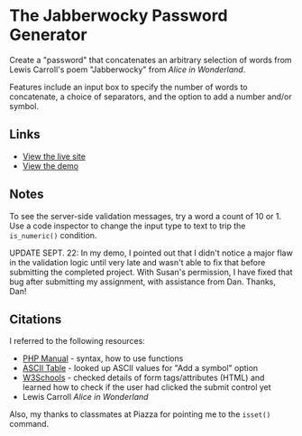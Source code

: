 # The Jabberwocky Password Generator

Create a "password" that concatenates an arbitrary selection of words from Lewis Carroll's poem "Jabberwocky" from _Alice in Wonderland_.

Features include an input box to specify the number of words to concatenate, a choice of separators, and the option to add a number and/or symbol.

## Links

* [View the live site](http://p2.josquinia.org)
* [View the demo](http://www.screencast.com/t/YzmipTqyD)

## Notes

To see the server-side validation messages, try a word a count of 10 or 1. Use a code inspector to change the input type to text to trip the `is_numeric()` condition.

UPDATE SEPT. 22: In my demo, I pointed out that I didn't notice a major flaw in the validation logic until very late and wasn't able to fix that before submitting the completed project. With Susan's permission, I have fixed that bug after submitting my assignment, with assistance from Dan. Thanks, Dan!

## Citations

I referred to the following resources:

* [PHP Manual](http://php.net/manual/en/) - syntax, how to use functions
* [ASCII Table](http://www.asciitable.com/) - looked up ASCII values for "Add a symbol" option
* [W3Schools](http://www.w3schools.org/) - checked details of form tags/attributes (HTML) and learned how to check if the user had clicked the submit control yet
* Lewis Carroll _Alice in Wonderland_

Also, my thanks to classmates at Piazza for pointing me to the `isset()` command.
